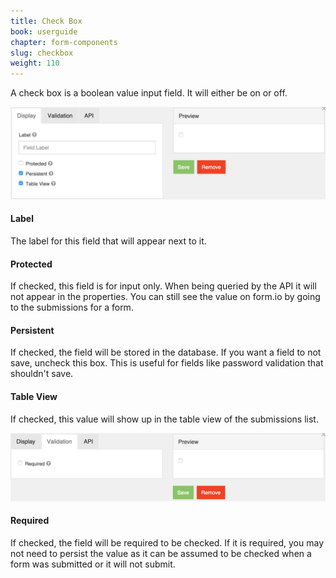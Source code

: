 ```yaml
---
title: Check Box
book: userguide
chapter: form-components
slug: checkbox
weight: 110
---
```


A check box is a boolean value input field. It will either be on or off.

![](/assets/img/checkbox-display.png)

#### Label

The label for this field that will appear next to it.

#### Protected

If checked, this field is for input only. When being queried by the API it will not appear in the properties. You can still see the value on form.io by going to the submissions for a form.

#### Persistent

If checked, the field will be stored in the database. If you want a field to not save, uncheck this box. This is useful for fields like password validation that shouldn't save.

#### Table View

If checked, this value will show up in the table view of the submissions list.

![](/assets/img/checkbox-validation.png)

#### Required

If checked, the field will be required to be checked. If it is required, you may not need to persist the value as it can be assumed to be checked when a form was submitted or it will not submit.

